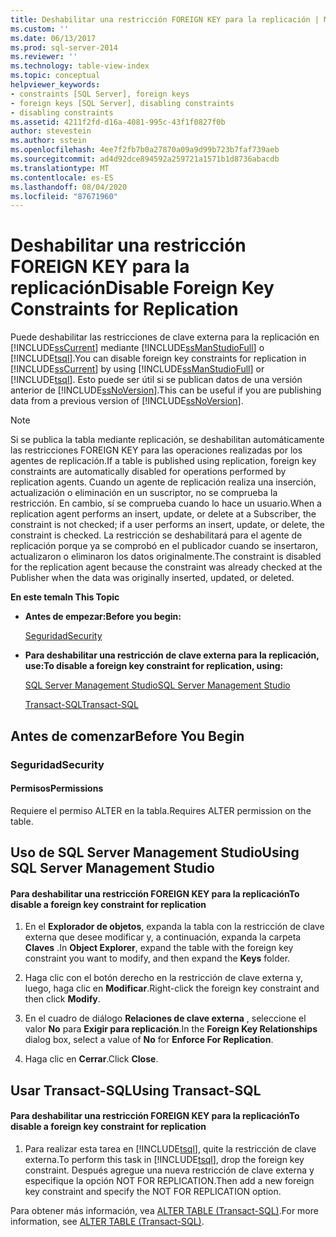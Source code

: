 ```yaml
---
title: Deshabilitar una restricción FOREIGN KEY para la replicación | Microsoft Docs
ms.custom: ''
ms.date: 06/13/2017
ms.prod: sql-server-2014
ms.reviewer: ''
ms.technology: table-view-index
ms.topic: conceptual
helpviewer_keywords:
- constraints [SQL Server], foreign keys
- foreign keys [SQL Server], disabling constraints
- disabling constraints
ms.assetid: 4211f2fd-d16a-4081-995c-43f1f0827f0b
author: stevestein
ms.author: sstein
ms.openlocfilehash: 4ee7f2fb7b0a27870a09a9d99b723b7faf739aeb
ms.sourcegitcommit: ad4d92dce894592a259721a1571b1d8736abacdb
ms.translationtype: MT
ms.contentlocale: es-ES
ms.lasthandoff: 08/04/2020
ms.locfileid: "87671960"
---
```

# <a name="disable-foreign-key-constraints-for-replication"></a><span data-ttu-id="6b6ad-102">Deshabilitar una restricción FOREIGN KEY para la replicación</span><span class="sxs-lookup"><span data-stu-id="6b6ad-102">Disable Foreign Key Constraints for Replication</span></span>
  <span data-ttu-id="6b6ad-103">Puede deshabilitar las restricciones de clave externa para la replicación en [!INCLUDE[ssCurrent](../../includes/sscurrent-md.md)] mediante [!INCLUDE[ssManStudioFull](../../includes/ssmanstudiofull-md.md)] o [!INCLUDE[tsql](../../includes/tsql-md.md)].</span><span class="sxs-lookup"><span data-stu-id="6b6ad-103">You can disable foreign key constraints for replication in [!INCLUDE[ssCurrent](../../includes/sscurrent-md.md)] by using [!INCLUDE[ssManStudioFull](../../includes/ssmanstudiofull-md.md)] or [!INCLUDE[tsql](../../includes/tsql-md.md)].</span></span> <span data-ttu-id="6b6ad-104">Esto puede ser útil si se publican datos de una versión anterior de [!INCLUDE[ssNoVersion](../../includes/ssnoversion-md.md)].</span><span class="sxs-lookup"><span data-stu-id="6b6ad-104">This can be useful if you are publishing data from a previous version of [!INCLUDE[ssNoVersion](../../includes/ssnoversion-md.md)].</span></span>  
  
> [!NOTE]  
>  <span data-ttu-id="6b6ad-105">Si se publica la tabla mediante replicación, se deshabilitan automáticamente las restricciones FOREIGN KEY para las operaciones realizadas por los agentes de replicación.</span><span class="sxs-lookup"><span data-stu-id="6b6ad-105">If a table is published using replication, foreign key constraints are automatically disabled for operations performed by replication agents.</span></span> <span data-ttu-id="6b6ad-106">Cuando un agente de replicación realiza una inserción, actualización o eliminación en un suscriptor, no se comprueba la restricción. En cambio, sí se comprueba cuando lo hace un usuario.</span><span class="sxs-lookup"><span data-stu-id="6b6ad-106">When a replication agent performs an insert, update, or delete at a Subscriber, the constraint is not checked; if a user performs an insert, update, or delete, the constraint is checked.</span></span> <span data-ttu-id="6b6ad-107">La restricción se deshabilitará para el agente de replicación porque ya se comprobó en el publicador cuando se insertaron, actualizaron o eliminaron los datos originalmente.</span><span class="sxs-lookup"><span data-stu-id="6b6ad-107">The constraint is disabled for the replication agent because the constraint was already checked at the Publisher when the data was originally inserted, updated, or deleted.</span></span>  
  
 <span data-ttu-id="6b6ad-108">**En este tema**</span><span class="sxs-lookup"><span data-stu-id="6b6ad-108">**In This Topic**</span></span>  
  
-   <span data-ttu-id="6b6ad-109">**Antes de empezar:**</span><span class="sxs-lookup"><span data-stu-id="6b6ad-109">**Before you begin:**</span></span>  
  
     [<span data-ttu-id="6b6ad-110">Seguridad</span><span class="sxs-lookup"><span data-stu-id="6b6ad-110">Security</span></span>](#Security)  
  
-   <span data-ttu-id="6b6ad-111">**Para deshabilitar una restricción de clave externa para la replicación, use:**</span><span class="sxs-lookup"><span data-stu-id="6b6ad-111">**To disable a foreign key constraint for replication, using:**</span></span>  
  
     [<span data-ttu-id="6b6ad-112">SQL Server Management Studio</span><span class="sxs-lookup"><span data-stu-id="6b6ad-112">SQL Server Management Studio</span></span>](#SSMSProcedure)  
  
     [<span data-ttu-id="6b6ad-113">Transact-SQL</span><span class="sxs-lookup"><span data-stu-id="6b6ad-113">Transact-SQL</span></span>](#TsqlProcedure)  
  
##  <a name="before-you-begin"></a><a name="BeforeYouBegin"></a> <span data-ttu-id="6b6ad-114">Antes de comenzar</span><span class="sxs-lookup"><span data-stu-id="6b6ad-114">Before You Begin</span></span>  
  
###  <a name="security"></a><a name="Security"></a> <span data-ttu-id="6b6ad-115">Seguridad</span><span class="sxs-lookup"><span data-stu-id="6b6ad-115">Security</span></span>  
  
####  <a name="permissions"></a><a name="Permissions"></a> <span data-ttu-id="6b6ad-116">Permisos</span><span class="sxs-lookup"><span data-stu-id="6b6ad-116">Permissions</span></span>  
 <span data-ttu-id="6b6ad-117">Requiere el permiso ALTER en la tabla.</span><span class="sxs-lookup"><span data-stu-id="6b6ad-117">Requires ALTER permission on the table.</span></span>  
  
##  <a name="using-sql-server-management-studio"></a><a name="SSMSProcedure"></a> <span data-ttu-id="6b6ad-118">Uso de SQL Server Management Studio</span><span class="sxs-lookup"><span data-stu-id="6b6ad-118">Using SQL Server Management Studio</span></span>  
  
#### <a name="to-disable-a-foreign-key-constraint-for-replication"></a><span data-ttu-id="6b6ad-119">Para deshabilitar una restricción FOREIGN KEY para la replicación</span><span class="sxs-lookup"><span data-stu-id="6b6ad-119">To disable a foreign key constraint for replication</span></span>  
  
1.  <span data-ttu-id="6b6ad-120">En el **Explorador de objetos**, expanda la tabla con la restricción de clave externa que desee modificar y, a continuación, expanda la carpeta **Claves** .</span><span class="sxs-lookup"><span data-stu-id="6b6ad-120">In **Object Explorer**, expand the table with the foreign key constraint you want to modify, and then expand the **Keys** folder.</span></span>  
  
2.  <span data-ttu-id="6b6ad-121">Haga clic con el botón derecho en la restricción de clave externa y, luego, haga clic en **Modificar**.</span><span class="sxs-lookup"><span data-stu-id="6b6ad-121">Right-click the foreign key constraint and then click **Modify**.</span></span>  
  
3.  <span data-ttu-id="6b6ad-122">En el cuadro de diálogo **Relaciones de clave externa** , seleccione el valor **No** para **Exigir para replicación**.</span><span class="sxs-lookup"><span data-stu-id="6b6ad-122">In the **Foreign Key Relationships** dialog box, select a value of **No** for **Enforce For Replication**.</span></span>  
  
4.  <span data-ttu-id="6b6ad-123">Haga clic en **Cerrar**.</span><span class="sxs-lookup"><span data-stu-id="6b6ad-123">Click **Close**.</span></span>  
  
##  <a name="using-transact-sql"></a><a name="TsqlProcedure"></a> <span data-ttu-id="6b6ad-124">Usar Transact-SQL</span><span class="sxs-lookup"><span data-stu-id="6b6ad-124">Using Transact-SQL</span></span>  
  
#### <a name="to-disable-a-foreign-key-constraint-for-replication"></a><span data-ttu-id="6b6ad-125">Para deshabilitar una restricción FOREIGN KEY para la replicación</span><span class="sxs-lookup"><span data-stu-id="6b6ad-125">To disable a foreign key constraint for replication</span></span>  
  
1.  <span data-ttu-id="6b6ad-126">Para realizar esta tarea en [!INCLUDE[tsql](../../includes/tsql-md.md)], quite la restricción de clave externa.</span><span class="sxs-lookup"><span data-stu-id="6b6ad-126">To perform this task in [!INCLUDE[tsql](../../includes/tsql-md.md)], drop the foreign key constraint.</span></span> <span data-ttu-id="6b6ad-127">Después agregue una nueva restricción de clave externa y especifique la opción NOT FOR REPLICATION.</span><span class="sxs-lookup"><span data-stu-id="6b6ad-127">Then add a new foreign key constraint and specify the NOT FOR REPLICATION option.</span></span>  
  
 <span data-ttu-id="6b6ad-128">Para obtener más información, vea [ALTER TABLE &#40;Transact-SQL&#41;](/sql/t-sql/statements/alter-table-transact-sql).</span><span class="sxs-lookup"><span data-stu-id="6b6ad-128">For more information, see [ALTER TABLE &#40;Transact-SQL&#41;](/sql/t-sql/statements/alter-table-transact-sql).</span></span>  
  
###  <a name="TsqlExample"></a>  

